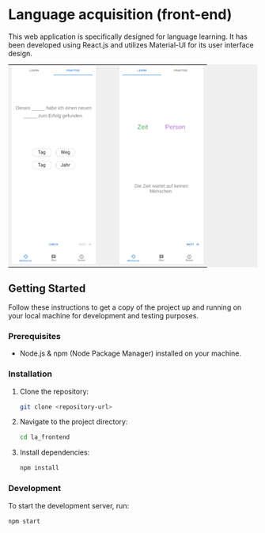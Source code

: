 # Language acquisition (front-end)

This web application is specifically designed for language learning. It has been developed using React.js and utilizes Material-UI for its user interface design.

<table style="width: 100%;" bgcolor="#f0f0f0">
    <tr>
        <td style="text-align: center;">
            <img src="./learn_words.png" alt="algoria quest logo" height="400"/>
        </td>
        <td style="width: 20px; background-color: #f0f0f0;"></td>
        <td style="text-align: center;">
            <img src="./vocabullary_challenge.png" alt="algoria quest logo" height="400"/>
        </td>
    </tr>
</table>

## Getting Started

Follow these instructions to get a copy of the project up and running on your local machine for development and testing purposes.

### Prerequisites

- Node.js & npm (Node Package Manager) installed on your machine.

### Installation

1. Clone the repository:

    ```bash
    git clone <repository-url>
    ```

2. Navigate to the project directory:

    ```bash
    cd la_frontend
    ```

3. Install dependencies:

    ```bash
    npm install
    ```

### Development

To start the development server, run:

```bash
npm start
